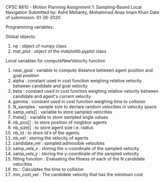 CPSC 8810 - Motion Planning
Assignment 1: Sampling-Based Local Navigation
Submitted by: Ashit Mohanty, Mohammad Anas Imam Khan
Date of submission: 01-26-2020 

Programming variables:

Global objects:
1) np : object of numpy class
2) mat_plot : object of the matplotlib.pyplot class

Local variables for computeNewVelocity function
1) near_goal : variable to compute distance between agent position and goal position
2) alpha : constant used in cost function weighing relative velocity between candidate and goal velocity
3) beta : constant used in cost function weighing relative velocity between candidate and agent's current velocity
4) gamma : constant used in cost function weighing time to collision
5) N_samples : sample size to declare random velocities in velocity space
6) samp_vels[] : variable to store sampled velocities
7) theta[] : variable to store sampled angle values
8) nb_pos[] : to store position of neighbor agents
9) nb_size[] : to store agent size i.e. radius
10) nb_id : to store id's of the agents
11) nb_vel : storing the velocity of agents
12) candidate_vel : sampled admissible velocities
13) samp_vels_x : storing the x-coordinate of the sampled velocity
14) samp_vels_y : storing the y-coordinate of the sampled velocity
15) fitting function : Evaluating the fitness of each of the N candidate velocities
16) ttc : Calculates the time to collision
17) min_cost_vel : The candidate velocity that has the minimum cost